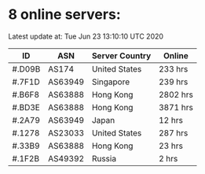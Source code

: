 # 8 online servers:

Latest update at: Tue Jun 23 13:10:10 UTC 2020

| ID | ASN | Server Country | Online |
| -- | --- | -------------- | ------ |
| #.D09B | AS174 | United States | 233 hrs |
| #.7F1D | AS63949 | Singapore | 239 hrs |
| #.B6F8 | AS63888 | Hong Kong | 2802 hrs |
| #.BD3E | AS63888 | Hong Kong | 3871 hrs |
| #.2A79 | AS63949 | Japan | 12 hrs |
| #.1278 | AS23033 | United States | 287 hrs |
| #.33B9 | AS63888 | Hong Kong | 23 hrs |
| #.1F2B | AS49392 | Russia | 2 hrs |

